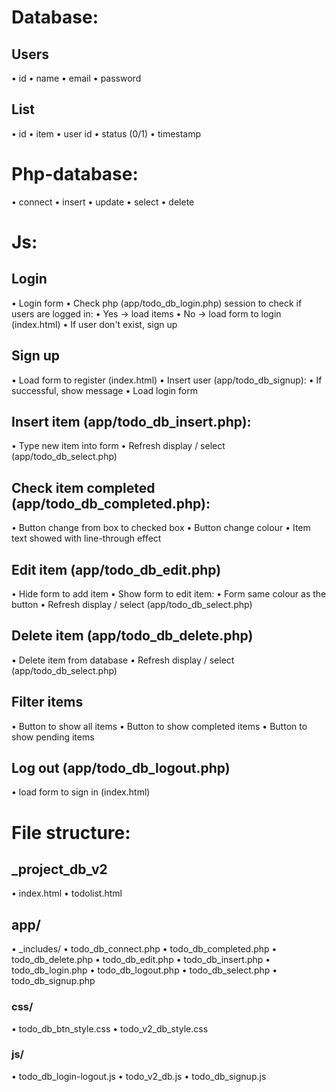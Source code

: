# Database:
## Users
• id
• name
• email
• password

## List
• id
• item
• user id
• status (0/1)
• timestamp

# Php-database:
• connect
• insert
• update
• select
• delete

# Js:
## Login
• Login form
• Check php (app/todo_db_login.php) session to check 
  if users are logged in:
	• Yes -> load items
	• No -> load form to login (index.html)
• If user don't exist, sign up

## Sign up 
• Load form to register (index.html)
• Insert user (app/todo_db_signup):
	• If successful, show message
	• Load login form

## Insert item (app/todo_db_insert.php):
• Type new item into form 
• Refresh display / select (app/todo_db_select.php)

## Check item completed (app/todo_db_completed.php):
• Button change from box to checked box
• Button change colour
• Item text showed with line-through effect

## Edit item (app/todo_db_edit.php)
• Hide form to add item
• Show form to edit item:
	• Form same colour as the button
	• Refresh display / select (app/todo_db_select.php)

## Delete item (app/todo_db_delete.php)
• Delete item from database
• Refresh display / select (app/todo_db_select.php)

## Filter items
• Button to show all items 
• Button to show completed items
• Button to show pending items

## Log out (app/todo_db_logout.php)
• load form to sign in (index.html)

# File structure:
## _project_db_v2
• index.html
• todolist.html
## app/
• _includes/
	• todo_db_connect.php
• todo_db_completed.php
• todo_db_delete.php
• todo_db_edit.php
• todo_db_insert.php
• todo_db_login.php
• todo_db_logout.php
• todo_db_select.php
• todo_db_signup.php
### css/
• todo_db_btn_style.css
• todo_v2_db_style.css
### js/
• todo_db_login-logout.js
• todo_v2_db.js
• todo_db_signup.js
